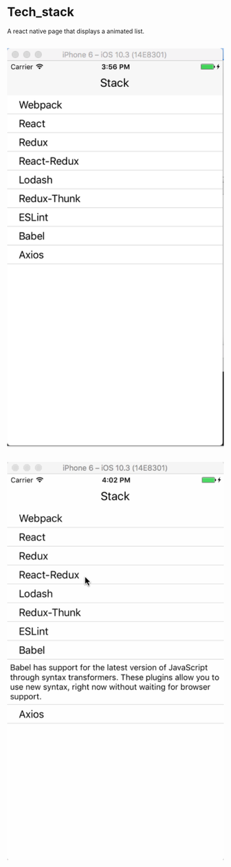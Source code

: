 # Tech_stack
A react native page that displays a animated list.

<BR><img src="https://github.com/otiasj/UdemyReactNative/blob/master/tech_stack/docs/ss1.png" alt="screenshot" width="600">

<BR><img src="https://github.com/otiasj/UdemyReactNative/blob/master/tech_stack/docs/ss2.gif" alt="screenshot" width="600">
